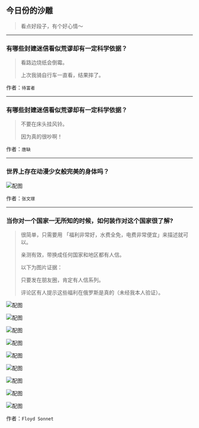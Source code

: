 ## 今日份的沙雕

> 看点好段子，有个好心情～


 
---

### 有哪些封建迷信看似荒谬却有一定科学依据？

> 看路边烧纸会倒霉。
> 
> 上次我骑自行车一直看，结果摔了。


作者：`待富者`

---

### 有哪些封建迷信看似荒谬却有一定科学依据？

> 不要在床头挂风铃。
> 
> 因为真的很吵啊！


作者：`唐缺`

---

### 世界上存在动漫少女般完美的身体吗？

> 



![配图](http://pic4.zhimg.com/70/e0797d23c87014b1fe35e029ffb8dfef_b.jpg)


作者：`张文璟`

---

### 当你对一个国家一无所知的时候，如何装作对这个国家很了解?

> 很简单，只需要用 「福利非常好，水费全免，电费非常便宜」来描述就可以。
> 
> 亲测有效，带换成任何国家和地区都有人信。
> 
> 以下为图片证据：
> 
> 只要发在朋友圈，肯定有人信系列。
> 
> 评论区有人提示这些福利在俄罗斯是真的（未经我本人验证）。



![配图](http://pic2.zhimg.com/70/3b14ae7a7f7c8ac1404df4264e00ac79_b.jpg)



![配图](http://pic4.zhimg.com/70/3cd91a76f726f1594c23aa33bf5aaa23_b.jpg)



![配图](http://pic4.zhimg.com/70/258a090e1de337320a5e6a3b51b7c52b_b.jpg)



![配图](http://pic3.zhimg.com/70/7799be4d1737c04f575dfd1b5a34ab6a_b.jpg)



![配图](http://pic4.zhimg.com/70/79ffc8e93f441d740b2d4ea5d5afb453_b.jpg)



![配图](http://pic3.zhimg.com/70/c1c4abca3f6dba45a845ef02542d2a02_b.jpg)



![配图](http://pic1.zhimg.com/70/fee63ae0042b7b7aaacaf67653bb8288_b.jpg)



![配图](http://pic3.zhimg.com/70/e7973c13eef36f319a9b6965baa0f9b6_b.jpg)



![配图](http://pic3.zhimg.com/70/f4a628644f0d50a7da05c0d8b4b55fda_b.jpg)


作者：`Floyd Sonnet`